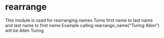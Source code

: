 # rearrange
This module is used for rearranging names
Turns first name to last name and last name to first name 
Example 
calling rearrange_name("Turing Allen") will be Allen Turing
